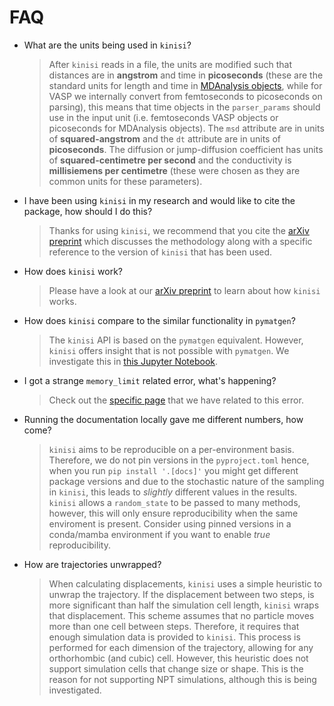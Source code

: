 # FAQ

- What are the units being used in `kinisi`?

    > After `kinisi` reads in a file, the units are modified such that distances are in **angstrom** and time 
    > in **picoseconds** (these are the standard units for length and time in 
    > [MDAnalysis objects](https://docs.mdanalysis.org/1.1.1/documentation_pages/units.html), while for VASP 
    > we internally convert from femtoseconds to picoseconds on parsing), this means that time objects in 
    > the `parser_params` should use in the input unit (i.e. femtoseconds VASP objects or picoseconds for MDAnalysis objects). 
    > The `msd` attribute are in units of **squared-angstrom** and the `dt` attribute are in units of **picoseconds**. 
    > The diffusion or jump-diffusion coefficient has units of **squared-centimetre per second** and the conductivity is 
    > **millisiemens per centimetre** (these were chosen as they are common units for these parameters).

- I have been using `kinisi` in my research and would like to cite the package, how should I do this?

    > Thanks for using `kinisi`, we recommend that you cite the [arXiv preprint](https://arxiv.org/abs/2305.18244) which 
    > discusses the methodology along with a specific reference to the version of `kinisi` that has been used. 
    
- How does `kinisi` work?

    > Please have a look at our [arXiv preprint](https://arxiv.org/abs/2305.18244) to learn about how `kinisi` works. 
    
- How does `kinisi` compare to the similar functionality in `pymatgen`?

    > The `kinisi` API is based on the `pymatgen` equivalent. 
    > However, `kinisi` offers insight that is not possible with `pymatgen`. 
    > We investigate this in [this Jupyter Notebook](./pymatgen). 

- I got a strange `memory_limit` related error, what's happening?

    > Check out the [specific page](./memory_limit) that we have related to this error. 

- Running the documentation locally gave me different numbers, how come?

    > `kinisi` aims to be reproducible on a per-environment basis. Therefore, we do not pin versions in 
    > the `pyproject.toml` hence, when you run `pip install '.[docs]'` you might get different package 
    > versions and due to the stochastic nature of the sampling in `kinisi`, this leads to *slightly* 
    > different values in the results. `kinisi` allows a `random_state` to be passed to many methods, 
    > however, this will only ensure reproducibility when the same enviroment is present. Consider using 
    > pinned versions in a conda/mamba environment if you want to enable *true* reproducibility.
    
- How are trajectories unwrapped?

  > When calculating displacements, `kinisi` uses a simple heuristic to unwrap the trajectory. 
  > If the displacement between two steps, is more significant than half the simulation cell length, `kinisi` wraps that
  > displacement. This scheme assumes that no particle moves more than one cell between steps. Therefore, it requires that
  > enough simulation data is provided to `kinisi`. This process is performed for each dimension of the trajectory,
  > allowing for any orthorhombic (and cubic) cell. However, this heuristic does not support simulation cells that change size or shape.
  > This is the reason for not supporting NPT simulations, although this is being investigated.